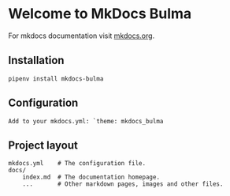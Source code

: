 # Welcome to MkDocs Bulma

For mkdocs documentation visit [mkdocs.org](http://mkdocs.org).


## Installation

    pipenv install mkdocs-bulma

## Configuration

    Add to your mkdocs.yml: `theme: mkdocs_bulma

## Project layout

    mkdocs.yml    # The configuration file.
    docs/
        index.md  # The documentation homepage.
        ...       # Other markdown pages, images and other files.
